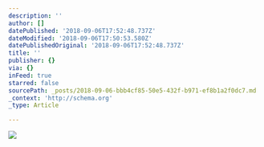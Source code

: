 ```yaml
---
description: ''
author: []
datePublished: '2018-09-06T17:52:48.737Z'
dateModified: '2018-09-06T17:50:53.580Z'
datePublishedOriginal: '2018-09-06T17:52:48.737Z'
title: ''
publisher: {}
via: {}
inFeed: true
starred: false
sourcePath: _posts/2018-09-06-bbb4cf85-50e5-432f-b971-ef8b1a2f0dc7.md
_context: 'http://schema.org'
_type: Article

---
```

![](https://the-grid-user-content.s3-us-west-2.amazonaws.com/f258641a-7b80-4546-a771-2f2a96348f46.jpg)